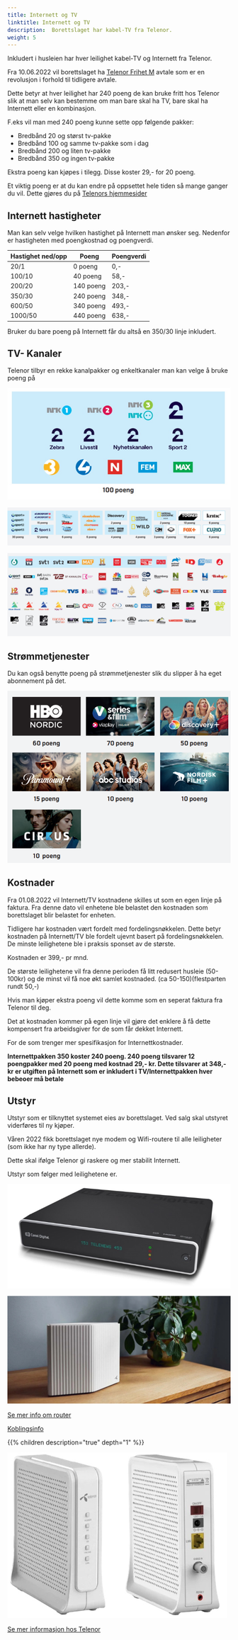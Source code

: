 ```yaml
---
title: Internett og TV
linktitle: Internett og TV
description:  Borettslaget har kabel-TV fra Telenor.
weight: 5
---
```


Inkludert i husleien har hver leilighet kabel-TV og Internett fra Telenor.

Fra 10.06.2022 vil borettslaget ha [Telenor Frihet M](https://www.telenor.no/privat/tv/poengsystem/frihet-m/?cid=11391_fix_sny_awa_all_aup_nul_frihet_m) avtale som er en revolusjon i forhold til tidligere avtale.

Dette betyr at hver leilighet har 240 poeng de kan bruke fritt hos Telenor slik at man selv kan bestemme om man bare skal ha TV, bare skal ha Internett eller en kombinasjon.

F.eks vil man med 240 poeng kunne sette opp følgende pakker:

- Bredbånd 20 og størst tv-pakke
- Bredbånd 100 og samme tv-pakke som i dag
- Bredbånd 200 og liten tv-pakke
- Bredbånd 350 og ingen tv-pakke

Ekstra poeng kan kjøpes i tilegg. Disse koster 29,- for 20 poeng.

Et viktig poeng er at du kan endre på oppsettet hele tiden så mange ganger du vil. Dette gjøres du på [Telenors hjemmesider](https://www.telenor.no/privat/minesider/web/fixed/)

## Internett hastigheter

Man kan selv velge hvilken hastighet på  Internett man ønsker seg. Nedenfor er hastigheten med poengkostnad og poengverdi.

| Hastighet ned/opp | Poeng | Poengverdi |
|--------|------------|------|
| 20/1 | 0 poeng | 0,- |
| 100/10 | 40 poeng | 58,- |  
| 200/20 | 140 poeng | 203,- |
| 350/30 | 240 poeng | 348,- |
| 600/50 | 340 poeng | 493,- |
| 1000/50 | 440 poeng | 638,- |

Bruker du bare poeng på Internett får du altså en 350/30 linje inkludert.

## TV- Kanaler

Telenor tilbyr en rekke kanalpakker og enkeltkanaler man kan velge å bruke poeng på

![Basis](basis.jpg "T-WE Basis")

![Kanalpakker](kanalpakker.jpg "Her finner du både TV-kanaler og strømmeinnhold satt sammen innenfor sjangeren du ønsker")

![Valgfrie](valgfriekanaler.jpg "Valgfrie kanaler 1-3 poeng pr kanal")

## Strømmetjenester

Du kan også benytte poeng på strømmetjenester slik du slipper å ha eget abonnement på det.

![Stream](stream.png)

## Kostnader

Fra 01.08.2022 vil Internett/TV kostnadene skilles ut som en egen linje på faktura.
Fra denne dato vil enhetene ble belastet den kostnaden som borettslaget blir belastet for enheten.

Tidligere har kostnaden vært fordelt med fordelingsnøkkelen. Dette betyr kostnaden på Internett/TV ble fordelt ujevnt basert på fordelingsnøkkelen. De minste leilighetene ble i praksis sponset av de største.

Kostnaden er 399,- pr mnd.  

De største leilighetene vil fra denne perioden få litt redusert husleie (50-100kr) og de minst vil få noe økt samlet kostnaded. (ca 50-150)(flestparten rundt 50,-)

Hvis man kjøper ekstra poeng vil dette komme som en seperat faktura fra Telenor til deg.

Det at kostnaden kommer på egen linje vil gjøre det enklere å få dette kompensert fra arbeidsgiver for de som får dekket Internett. 

For de som trenger mer spesifikasjon for Internettkostnader. 

**Internettpakken 350 koster 240 poeng. 240 poeng tilsvarer 12 poengpakker med 20 poeng med kostnad 29,- kr. Dette tilsvarer at 348,- kr er utgiften på Internett som er inkludert i TV/Internettpakken hver bebeoer må betale**



## Utstyr

Utstyr som er tilknyttet systemet eies av borettslaget. Ved salg skal utstyret viderføres til ny kjøper.

Våren 2022 fikk borettslaget nye modem og Wifi-routere til alle leiligheter (som ikke har ny type allerde).

Dette skal ifølge Telenor gi raskere og mer stabilit Internett.

Utstyr som følger med leilighetene er.

![TV Boks](tvboks.png "TVboks")

![WifiRouter](wifirouter.jpg "Ny og kraftigere WIFI router")

[Se mer info om router](https://www.telenor.no/kundeservice/internett/modem-og-ruter/wifi-ruter/)

[Koblingsinfo](https://www.telenor.no/kundeservice/internett/modem-og-ruter/wifi-ruter/koble-til/kabel/)

{{% children description="true" depth="1" %}}

![Nytt modem](nyttmodem.jpg "Nytt og bedre modem")

[Se mer informasjon hos Telenor](https://www.telenor.no/kundeservice/internett/modem-og-ruter/kaon-kabelmodem/)
